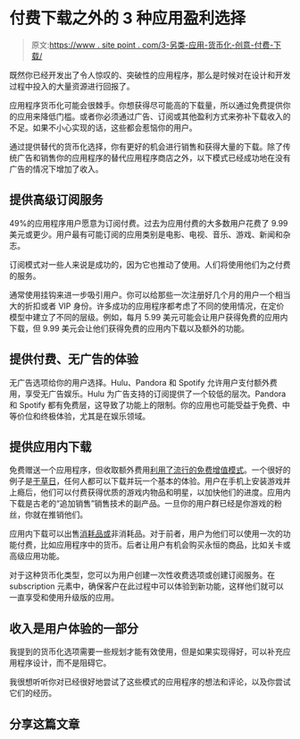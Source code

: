 # 付费下载之外的 3 种应用盈利选择

> 原文:[https://www . site point . com/3-另类-应用-货币化-创意-付费-下载/](https://www.sitepoint.com/3-alternative-app-monetization-ideas-paid-downloads/)

既然你已经开发出了令人惊叹的、突破性的应用程序，那么是时候对在设计和开发过程中投入的大量资源进行回报了。

应用程序货币化可能会很棘手。你想获得尽可能高的下载量，所以通过免费提供你的应用来降低门槛。或者你必须通过广告、订阅或其他盈利方式来弥补下载收入的不足。如果不小心实现的话，这些都会惹恼你的用户。

通过提供替代的货币化选择，你有更好的机会进行销售和获得大量的下载。除了传统广告和销售你的应用程序的替代应用程序商店之外，以下模式已经成功地在没有广告的情况下增加了收入。

## 提供高级订阅服务

49%的应用程序用户愿意为订阅付费。过去为应用付费的大多数用户花费了 9.99 美元或更少。用户最有可能订阅的应用类别是电影、电视、音乐、游戏、新闻和杂志。

订阅模式对一些人来说是成功的，因为它也推动了使用。人们将使用他们为之付费的服务。

通常使用挂钩来进一步吸引用户。你可以给那些一次注册好几个月的用户一个相当大的折扣或者 VIP 身份。许多成功的应用程序都考虑了不同的使用情况，在定价模型中建立了不同的层级。例如，每月 5.99 美元可能会让用户获得免费的应用内下载，但 9.99 美元会让他们获得免费的应用内下载以及额外的功能。

## 提供付费、无广告的体验

无广告选项给你的用户选择。Hulu、Pandora 和 Spotify 允许用户支付额外费用，享受无广告娱乐。Hulu 为广告支持的订阅提供了一个较低的层次。Pandora 和 Spotify 都有免费层，这导致了功能上的限制。你的应用也可能受益于免费、中等价位和终极体验，尤其是在娱乐领域。

## 提供应用内下载

免费赠送一个应用程序，但收取额外费用[利用了流行的免费增值模式](http://info.localytics.com/blog/app-monetization-6-bankable-business-models-that-help-mobile-apps-make-money)。一个很好的例子是[干草日](http://supercell.com/en/games/hayday/)，任何人都可以下载并玩一个基本的体验。用户在手机上安装游戏并上瘾后，他们可以付费获得优质的游戏内物品和明星，以加快他们的进度。应用内下载是古老的“追加销售”销售技术的副产品。一旦你的用户群已经是你游戏的粉丝，你就在推销他们。

应用内下载可以出售[消耗品或](http://www.businessofapps.com/7-ways-to-monetise-your-app-effectively/)非消耗品。对于前者，用户为他们可以使用一次的功能付费，比如应用程序中的货币。后者让用户有机会购买永恒的商品，比如关卡或高级应用功能。

对于这种货币化类型，您可以为用户创建一次性收费选项或创建订阅服务。在 subscription 元素中，确保客户在此过程中可以体验到新功能，这样他们就可以一直享受和使用升级版的应用。

## 收入是用户体验的一部分

我提到的货币化选项需要一些规划才能有效使用，但是如果实现得好，可以补充应用程序设计，而不是阻碍它。

我很想听听你对已经很好地尝试了这些模式的应用程序的想法和评论，以及你尝试它们的经历。

## 分享这篇文章